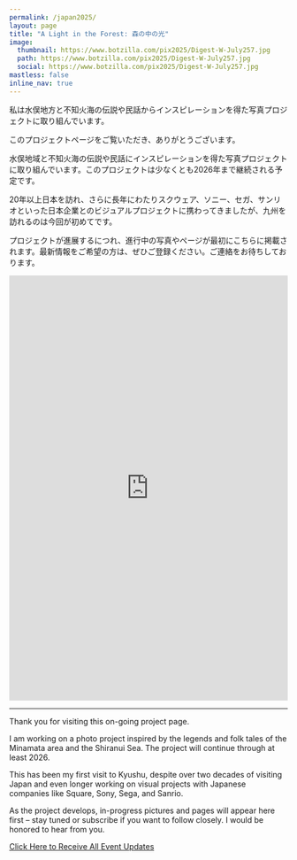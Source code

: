 ```yaml
---
permalink: /japan2025/
layout: page
title: "A Light in the Forest: 森の中の光"
image:
  thumbnail: https://www.botzilla.com/pix2025/Digest-W-July257.jpg
  path: https://www.botzilla.com/pix2025/Digest-W-July257.jpg
  social: https://www.botzilla.com/pix2025/Digest-W-July257.jpg
mastless: false
inline_nav: true
---
```


私は水俣地方と不知火海の伝説や民話からインスピレーションを得た写真プロジェクトに取り組んでいます。

このプロジェクトページをご覧いただき、ありがとうございます。

水俣地域と不知火海の伝説や民話にインスピレーションを得た写真プロジェクトに取り組んでいます。このプロジェクトは少なくとも2026年まで継続される予定です。

20年以上日本を訪れ、さらに長年にわたりスクウェア、ソニー、セガ、サンリオといった日本企業とのビジュアルプロジェクトに携わってきましたが、九州を訪れるのは今回が初めてです。

プロジェクトが進展するにつれ、進行中の写真やページが最初にこちらに掲載されます。最新情報をご希望の方は、ぜひご登録ください。ご連絡をお待ちしております。

<embed src="https://www.botzilla.com/pix2025/Digest-W-July25-i.pdf" type="application/pdf" width="100%" height="768px">

<!--
<div style="display: flex; justify-content: center;"><iframe src="https://www.botzilla.com/pix2025/j25/Digest-W-July25/index.html" width="100%" height="378"></iframe></div>
-->

<hr/>

Thank you for visiting this on-going project page.

I am working on a photo project inspired by the legends and folk tales of the Minamata area and the Shiranui Sea. The project will continue through at least 2026.

This has been my first visit to Kyushu, despite over two decades of visiting Japan and even longer working on visual projects with Japanese companies like Square, Sony, Sega, and Sanrio.

As the project develops, in-progress pictures and pages will appear here first – stay tuned or subscribe if you want to follow closely. I would be honored to hear from you.

<!-- <figure class="align-center">
<a href="{{ site.url}}/generations"><img src="https://www.botzilla.com/pix2024/covers/Bjorke-Artist-Statement-thumbs.jpg"></a>
<figcaption>A slice of my images and books that will be 
<a href="{{ site.url}}/book24">available at AatS 2024</a>
</figcaption>
</figure> -->

<a class="btn btn--info btn--large" href="mailto:kevin+aats@vumondo.com?subject=Updates%20on%20Art%20Studio%20Events&body=Please%20keep%20me%20informed%20of%20updates%20on%20sales%20availability%20of%20your%20books%20and%20prints">Click Here to Receive All Event Updates</a>


<!--
### Art Trails Posts:

* [Trailheads: The First Preview Exhibition and Reception]({% post_url 2024-09-04-Trailhead %})
* [Going Postal: Promotional Cards]({% post_url 2024-09-19-Post %})
-->

<!--
<figure class="align-center">
<img src="https://www.botzilla.com/pix2024/Bjorke-AATS-BizCard-sRGB-web.jpg">
<figcaption>(As seen in the AatS catalog)</figcaption>
</figure>

<figure class="align-center">
<a href="{{ site.url}}/book24"><img src="https://www.botzilla.com/pix2024/author-promo-card.jpg"></a>
<figcaption>Click <a href="{{ site.url}}/book24">here</a> for book info</figcaption>
</figure>

-->
